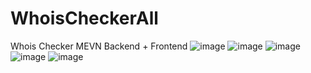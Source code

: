 # WhoisCheckerAll
Whois Checker
MEVN Backend + Frontend
![image](https://user-images.githubusercontent.com/42736248/154538314-2dade916-b2ac-41d6-aa2d-85aad5f9e6dd.png)
![image](https://user-images.githubusercontent.com/42736248/154538376-bd822845-ef2a-49f9-9b6d-ed2c2c1f037f.png)
![image](https://user-images.githubusercontent.com/42736248/154538473-039ec30b-2a23-4351-b2cf-2112bae5db9b.png)
![image](https://user-images.githubusercontent.com/42736248/154538546-5d965231-d2a6-495e-bad1-9bf7765a3c11.png)
![image](https://user-images.githubusercontent.com/42736248/154538617-1b8e68d9-1abd-407e-aaae-d165650aba1d.png)
